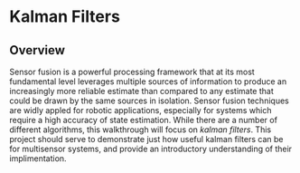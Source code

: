 # Kalman Filters

## Overview 
Sensor fusion is a powerful processing framework that at its most fundamental level leverages multiple sources of information to produce an increasingly more reliable estimate than compared to any estimate that could be drawn by the same sources in isolation. Sensor fusion techniques are widly appled for robotic applications, especially for systems which require a high accuracy of state estimation. While there are a number of different algorithms, this walkthrough will focus on *kalman filters*. This project should serve to demonstrate just how useful kalman filters can be for multisensor systems, and provide an introductory understanding of their implimentation. 
